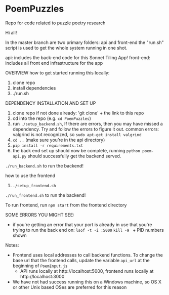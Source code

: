 # PoemPuzzles
Repo for code related to puzzle poetry research

Hi all!

In the master branch are two primary folders: api and front-end
the "run.sh" script is used to get the whole system running in one shot.

api: includes the back-end code for this Sonnet Tiling App!
front-end: includes all front end infrastructure for the app

OVERVIEW
how to get started running this locally:
1) clone repo 
2) install dependencies 
4) ./run.sh

DEPENDENCY INSTALLATION AND SET UP
  1) clone repo if not done already: 'git clone' + the link to this repo 
  2) cd into the repo (e.g. `cd PoemPuzzles`)
  3) run `./setup_backend.sh`, If there are errors, then you may have missed a dependency. Try and follow the errors to figure it out. 
  common errors: valgrind is not recognized, so `sudo apt-get install valgrind`
  10) `cd ..` (make sure you’re in the api directory)
  11) `pip install -r requirements.txt`
  12) the back end set up should now be complete, running `python poem-api.py` should successfully get the backend served. 

`./run_backend.sh` to run the backend!

how to use the frontend
  1) `./setup_frontend.sh`
  
`./run_frontend.sh` to run the backend!

  To run frontend, run `npm start` from the frontend directory

SOME ERRORS YOU MIGHT SEE:
- if you're getting an error that your port is already in use that you're trying to run the back end on:
  `lsof -t -i :5000`
  `kill -9 ` + PID numbers shown 
 

Notes:
- Frontend uses local addresses to call backend functions. To change the base url that the frontend calls, update the variable `api_url` at the beginning of `PoemInput.js`
  - API runs locally at http://localhost:5000, frontend runs locally at http://localhost:3000
- We have not had success running this on a Windows machine, so OS X or other Unix based OSes are preferred for this reason
